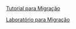 

[Tutorial para Migração](https://isovalent.com/blog/post/tutorial-migrating-to-cilium-part-1/#:~:text=Tutorial%3A%20How%20to%20Migrate%20to%20Cilium%20%28Part%201%29,5%20Step%205%20%E2%80%93%20Start%20the%20Migration%20)


[Laboratório para Migração](https://isovalent.com/labs/migrating-to-cilium/)